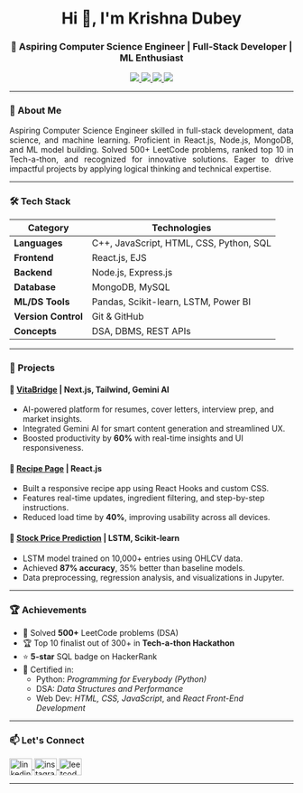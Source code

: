 <h1 align="center">Hi 👋, I'm Krishna Dubey</h1>

<h3 align="center">
  🚀 Aspiring Computer Science Engineer | Full-Stack Developer | ML Enthusiast
</h3>

<p align="center">
  <a href="https://www.linkedin.com/in/krishna-dubey-309733230/" target="_blank">
    <img src="https://img.shields.io/badge/LinkedIn-Krishna%20Dubey-blue?logo=linkedin" />
  </a>
  <a href="https://leetcode.com/u/krishdubey00/" target="_blank">
    <img src="https://img.shields.io/badge/LeetCode-500%2B%20Problems-orange?logo=leetcode" />
  </a>
  <a href="https://github.com/krishna8413" target="_blank">
    <img src="https://img.shields.io/badge/GitHub-krishna8413-black?logo=github" />
  </a>
  <a href="https://www.hackerrank.com/krishdubey00" target="_blank">
    <img src="https://img.shields.io/badge/HackerRank-5%20Stars%20in%20SQL-brightgreen?logo=hackerrank" />
  </a>
</p>

---

### 📘 About Me

<p align="justify">
Aspiring Computer Science Engineer skilled in full-stack development, data science, and machine learning. 
Proficient in React.js, Node.js, MongoDB, and ML model building. Solved 500+ LeetCode problems, ranked 
top 10 in Tech-a-thon, and recognized for innovative solutions. Eager to drive impactful projects by applying 
logical thinking and technical expertise.
</p>

---

### 🛠️ Tech Stack

| Category                | Technologies |
|------------------------|--------------|
| **Languages**          | C++, JavaScript, HTML, CSS, Python, SQL |
| **Frontend**           | React.js, EJS |
| **Backend**            | Node.js, Express.js |
| **Database**           | MongoDB, MySQL |
| **ML/DS Tools**        | Pandas, Scikit-learn, LSTM, Power BI |
| **Version Control**    | Git & GitHub |
| **Concepts**           | DSA, DBMS, REST APIs |

---

### 💼 Projects

#### 🔹 [VitaBridge](https://github.com/krishna8413/vitabridge) | Next.js, Tailwind, Gemini AI
- AI-powered platform for resumes, cover letters, interview prep, and market insights.
- Integrated Gemini AI for smart content generation and streamlined UX.
- Boosted productivity by **60%** with real-time insights and UI responsiveness.

#### 🔹 [Recipe Page](https://github.com/krishna8413/recipe-page) | React.js
- Built a responsive recipe app using React Hooks and custom CSS.
- Features real-time updates, ingredient filtering, and step-by-step instructions.
- Reduced load time by **40%**, improving usability across all devices.

#### 🔹 [Stock Price Prediction](https://github.com/krishna8413/stock-price-prediction) | LSTM, Scikit-learn
- LSTM model trained on 10,000+ entries using OHLCV data.
- Achieved **87% accuracy**, 35% better than baseline models.
- Data preprocessing, regression analysis, and visualizations in Jupyter.

---

### 🏆 Achievements

- 🥇 Solved **500+** LeetCode problems (DSA)
- 🏆 Top 10 finalist out of 300+ in **Tech-a-thon Hackathon**
- ⭐ **5-star** SQL badge on HackerRank
- 🧾 Certified in:
  - Python: *Programming for Everybody (Python)*
  - DSA: *Data Structures and Performance*
  - Web Dev: *HTML, CSS, JavaScript*, and *React Front-End Development*

---

### 📫 Let's Connect

<p align="left">
  <a href="https://www.linkedin.com/in/krishna-dubey-309733230/" target="blank">
    <img align="center" src="https://raw.githubusercontent.com/rahuldkjain/github-profile-readme-generator/master/src/images/icons/Social/linked-in-alt.svg" alt="linkedin" height="30" width="40" />
  </a>
  <a href="https://www.instagram.com/krishna.dubey.30/" target="blank">
    <img align="center" src="https://raw.githubusercontent.com/rahuldkjain/github-profile-readme-generator/master/src/images/icons/Social/instagram.svg" alt="instagram" height="30" width="40" />
  </a>
  <a href="https://leetcode.com/u/krishdubey00/" target="blank">
    <img align="center" src="https://raw.githubusercontent.com/rahuldkjain/github-profile-readme-generator/master/src/images/icons/Social/leet-code.svg" alt="leetcode" height="30" width="40" />
  </a>
</p>

---
